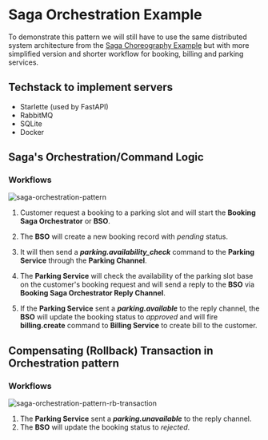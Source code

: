 # Saga Orchestration Example

To demonstrate this pattern we will still have to use the same distributed system architecture from the [Saga Choreography Example](https://github.com/roelzkie15/python-microservices-patterns/tree/master/saga-choreograhpy-example) but with more simplified version and shorter workflow for booking, billing and parking services.

## Techstack to implement servers

- Starlette (used by FastAPI)
- RabbitMQ
- SQLite
- Docker

## Saga's Orchestration/Command Logic

### Workflows

![saga-orchestration-pattern](https://github.com/roelzkie15/python-microservices-patterns/blob/master/saga-orchestration-example/resources/saga-orchestration-pattern.png)

1. Customer request a booking to a parking slot and will start the **Booking Saga Orchestrator** or **BSO**.

1. The **BSO** will create a new booking record with _pending_ status.

1. It will then send a _**parking.availability_check**_ command to the **Parking Service** through the **Parking Channel**.

1. The **Parking Service** will check the availability of the parking slot base on the customer's booking request and will send a reply to the **BSO** via **Booking Saga Orchestrator Reply Channel**.

1. If the <b>Parking Service</b> sent a <b><i>parking.available</i></b> to the reply channel, the <b>BSO</b> will update the booking status to _approved_ and will fire <b>billing.create</b> command to <b>Billing Service</b> to create bill to the customer.

## Compensating (Rollback) Transaction in Orchestration pattern

### Workflows

![saga-orchestration-pattern-rb-transaction](https://github.com/roelzkie15/python-microservices-patterns/blob/master/saga-orchestration-example/resources/saga-orchestration-pattern-rb-transaction.png)

1. The <b>Parking Service</b> sent a <i><b>parking.unavailable</b></i> to the reply channel.
1. The <b>BSO</b> will update the booking status to _rejected_.
